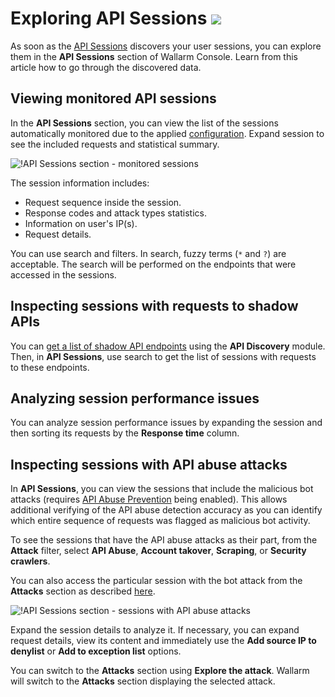 # Exploring API Sessions <a href="../subscription-plans/#subscription-plans"><img src="../../images/api-security-tag.svg" style="border: none;"></a>

As soon as the [API Sessions](overview.md) discovers your user sessions, you can explore them in the **API Sessions** section of Wallarm Console. Learn from this article how to go through the discovered data.

## Viewing monitored API sessions

In the **API Sessions** section, you can view the list of the sessions automatically monitored due to the applied [configuration](setup.md). Expand session to see the included requests and statistical summary.

![!API Sessions section - monitored sessions](../images/api-sessions/api-sessions.png)

The session information includes:

* Request sequence inside the session.
* Response codes and attack types statistics.
* Information on user's IP(s).
* Request details.

You can use search and filters. In search, fuzzy terms (`*` and `?`) are acceptable. The search will be performed on the endpoints that were accessed in the sessions.

## Inspecting sessions with requests to shadow APIs

You can [get a list of shadow API endpoints](../api-discovery/rogue-api.md#viewing-found-rogue-apis) using the **API Discovery** module. Then, in **API Sessions**, use search to get the list of sessions with requests to these endpoints.

## Analyzing session performance issues

You can analyze session performance issues by expanding the session and then sorting its requests by the **Response time** column.

## Inspecting sessions with API abuse attacks

In **API Sessions**, you can view the sessions that include the malicious bot attacks (requires [API Abuse Prevention](../about-wallarm/api-abuse-prevention.md) being enabled). This allows additional verifying of the API abuse detection accuracy as you can identify which entire sequence of requests was flagged as malicious bot activity.

To see the sessions that have the API abuse attacks as their part, from the **Attack** filter, select **API Abuse**, **Account takover**, **Scraping**, or **Security crawlers**.

You can also access the particular session with the bot attack from the **Attacks** section as described [here](../user-guides/api-abuse-prevention-explore.md#bot-attacks-in-api-sessions).

![!API Sessions section - sessions with API abuse attacks](../images/api-sessions/api-sessions-with-api-abuse-attacks.png)

Expand the session details to analyze it. If necessary, you can expand request details, view its content and immediately use the **Add source IP to denylist** or **Add to exception list** options.

You can switch to the **Attacks** section using **Explore the attack**. Wallarm will switch to the **Attacks** section displaying the selected attack.
